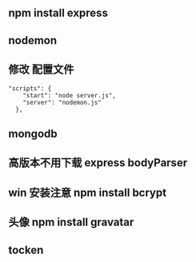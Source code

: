 ##  npm install express
## nodemon 
## 修改 配置文件
```
"scripts": {
    "start": "node server.js",
    "server": "nodemon.js"
  },
  ```

## mongodb 
## 高版本不用下载 express bodyParser

## win  安装注意  npm install bcrypt

## 头像  npm install gravatar

## tocken